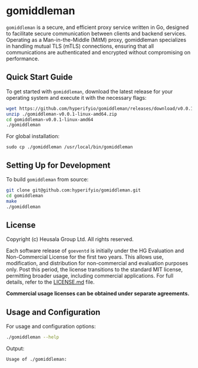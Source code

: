 # gomiddleman

`gomiddleman` is a secure, and efficient proxy service written in Go, designed 
to facilitate secure communication between clients and backend services. 
Operating as a Man-in-the-Middle (MitM) proxy, gomiddleman specializes in 
handling mutual TLS (mTLS) connections, ensuring that all communications are 
authenticated and encrypted without compromising on performance.

## Quick Start Guide

To get started with `gomiddleman`, download the latest release for your operating
system and execute it with the necessary flags:

```bash
wget https://github.com/hyperifyio/gomiddleman/releases/download/v0.0.1/gomiddleman-v0.0.1-linux-amd64.zip
unzip ./gomiddleman-v0.0.1-linux-amd64.zip
cd gomiddleman-v0.0.1-linux-amd64
./gomiddleman
```

For global installation:

```
sudo cp ./gomiddleman /usr/local/bin/gomiddleman
```

## Setting Up for Development

To build `gomiddleman` from source:

```bash
git clone git@github.com:hyperifyio/gomiddleman.git
cd gomiddleman
make
./gomiddleman
```

## License

Copyright (c) Heusala Group Ltd. All rights reserved.

Each software release of `goeventd` is initially under the HG Evaluation and 
Non-Commercial License for the first two years. This allows use, modification, 
and distribution for non-commercial and evaluation purposes only. Post this 
period, the license transitions to the standard MIT license, permitting broader
usage, including commercial applications. For full details, refer to the 
[LICENSE.md](LICENSE.md) file. 

**Commercial usage licenses can be obtained under separate agreements.**

## Usage and Configuration

For usage and configuration options:

```bash
./gomiddleman --help
```

Output:

```
Usage of ./gomiddleman:
```
